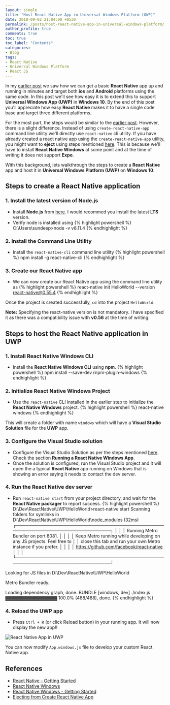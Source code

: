 ```yaml
---
layout: single
title: "Host React Native App in Universal Windows Platform (UWP)"
date: 2018-09-02 21:04:00 +0530
permalink: /posts/host-react-native-app-in-universal-windows-platform/
author_profile: true
comments: true
toc: true
toc_label: "Contents"
categories: 
- Blog
tags:
- React Native
- Universal Windows Platform
- React JS
---
```


In my [earlier post]({{site.url}}/posts/app-development-using-react-native/) we saw how we can get a basic **React Native** app up and running in minutes and target both **ios** and **Android** platforms using the same code. In this post we'll see how easy it is to extend this to support **Universal Windows App (UWP)** in **Windows 10**. By the end of this post you'll appreciate how easy **React Native** makes it to have a single code base and target three different platforms.

For the most part, the steps would be similar to the [earlier post]({{site.url}}/posts/app-development-using-react-native/). However, there is a slight difference. Instead of using `create-react-native-app` command line utility we'll directly use `react-native` cli utility. If you have already created a react native app using the `create-react-native-app` utility, you might want to **eject** using steps mentioned [here](https://github.com/react-community/create-react-native-app/blob/master/EJECTING.md). This is because we'll have to install **React Native Windows** at some point and at the time of writing it does not support **Expo**.

With this background, lets walkthrough the steps to create a **React Native** app and host it in **Universal Windows Platform (UWP)** on **Windows 10**.

## Steps to create a React Native application

### 1. Install the latest version of Node.js
* Install **Node.js** from [here](https://nodejs.org/en/.). I would recommed you install the latest **LTS** version.
* Verify node is  installed using 
{% highlight powershell %}
C:\Users\sundeep>node -v
v8.11.4
{% endhighlight %}

### 2. Install the Command Line Utility
* Install the `react-native-cli` command line utility
{% highlight powershell %}
npm install -g react-native-cli
{% endhighlight %}

### 3. Create our React Native app
* We can now create our React Native app using the command line utility as
{% highlight powershell %}
react-native init HelloWorld --version react-native@0.55.4
{% endhighlight %}

Once the project is created successfully, `cd` into the project `HelloWorld`.

**Note:**
Specifying the react-native version is not mandatory. I have specified it as there was a compatibility issue with **v0.56** at the time of writing.

## Steps to host the React Native application in UWP

### 1. Install React Native Windows CLI
* Install the **React Native Windows CLI** using **npm**.
{% highlight powershell %}
npm install --save-dev rnpm-plugin-windows
{% endhighlight %}

### 2. Initialize React Native Windows Project
* Use the `react-native` CLI installed in the earlier step to initialize the **React Native Windows** project.
{% highlight powershell %}
react-native windows
{% endhighlight %}

This will create a folder with name `windows` which will have a **Visual Studio Solution** file for the **UWP** app.

### 3. Configure the Visual Studio solution
* Configure the Visual Studio Solution as per the steps mentioned [here](https://github.com/Microsoft/react-native-windows/blob/master/docs/GettingStarted.md). Check the section **Running a React Native Windows App**.
* Once the solution is configured, run the Visual Studio project and it will open the a typical **React Native** app running on Windows that is showing an error saying it needs to contact the dev server.

### 4. Run the React Native dev server
* Run `react-native start` from your project directory, and wait for the **React Native packager** to report success.
{% highlight powershell %}
D:\Dev\ReactNative\UWP\HelloWorld>react-native start
Scanning folders for symlinks in D:\Dev\ReactNative\UWP\HelloWorld\node_modules (32ms)
┌──────────────────────────────────────────────────────────────────────────────┐
│                                                                              │
│  Running Metro Bundler on port 8081.                                         │
│                                                                              │
│  Keep Metro running while developing on any JS projects. Feel free to        │
│  close this tab and run your own Metro instance if you prefer.               │
│                                                                              │
│  https://github.com/facebook/react-native                                    │
│                                                                              │
└──────────────────────────────────────────────────────────────────────────────┘

Looking for JS files in
   D:\Dev\ReactNative\UWP\HelloWorld


Metro Bundler ready.

Loading dependency graph, done.
 BUNDLE  [windows, dev] ./index.js ▓▓▓▓▓▓▓▓▓▓▓▓▓▓▓▓ 100.0% (488/488), done.
{% endhighlight %}

### 4. Reload the UWP app
* Press `Ctrl + R` (or click Reload button) in your running app. It will now display the new app!!

![React Native App in UWP]({{site.url}}/assets/images/blogs/1ReactNativeUWP.png)

You can now modify `App.windows.js` file to develop your custom React Native app.

## References
* [React Native - Getting Started](http://facebook.github.io/react-native/docs/getting-started)
* [React Native Windows](https://github.com/Microsoft/react-native-windows#getting-started)
* [React Native Windows - Getting Started](https://github.com/Microsoft/react-native-windows/blob/master/docs/GettingStarted.md)
* [Ejecting from Create React Native App](https://github.com/react-community/create-react-native-app/blob/master/EJECTING.md)
